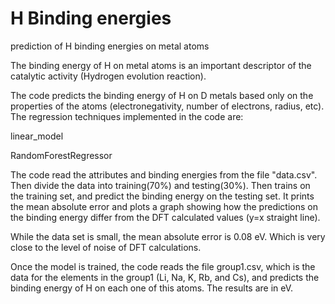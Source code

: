 # H Binding energies
prediction of H binding energies on metal atoms 

The binding energy of H on metal atoms is an important descriptor of the
catalytic activity (Hydrogen evolution reaction).

The code predicts the binding energy of H on D metals based only on the
properties of the atoms (electronegativity, number of electrons, radius,
etc). The regression techniques implemented in the code are:

linear_model 

RandomForestRegressor


The code read the attributes and binding energies from the file "data.csv".
Then divide the data into training(70%) and testing(30%). Then trains on
the training set, and predict the binding energy on the testing set. It
prints the mean absolute error and plots a graph showing how the
predictions on the binding energy differ from the DFT calculated values
(y=x straight line).

While the data set is small, the mean absolute error is 0.08 eV. Which is
very close to the level of noise of DFT calculations. 

Once the model is trained, the code reads the file group1.csv, which is
the data for the elements in the group1 (Li, Na, K, Rb, and Cs), and
predicts the binding energy of H on each one of this atoms. The results
are in eV.

